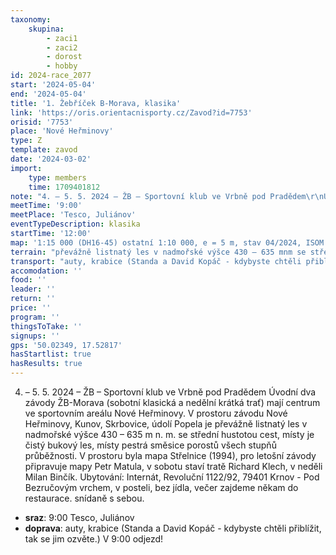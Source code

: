```yaml
---
taxonomy:
    skupina:
        - zaci1
        - zaci2
        - dorost
        - hobby
id: 2024-race_2077
start: '2024-05-04'
end: '2024-05-04'
title: '1. Žebříček B-Morava, klasika'
link: 'https://oris.orientacnisporty.cz/Zavod?id=7753'
orisid: '7753'
place: 'Nové Heřminovy'
type: Z
template: zavod
date: '2024-03-02'
import:
    type: members
    time: 1709401812
note: "4. – 5. 5. 2024 – ŽB – Sportovní klub ve Vrbně pod Pradědem\r\nÚvodní dva závody ŽB-Morava (sobotní klasická a nedělní krátká trať) mají centrum ve sportovním areálu Nové Heřminovy. V prostoru závodu Nové Heřminovy, Kunov, Skrbovice, údolí Popela je převážně listnatý les v nadmořské výšce 430 – 635 m n. m. se střední hustotou cest, místy je čistý bukový les, místy pestrá směsice porostů všech stupňů průběžnosti. V prostoru byla mapa Střelnice (1994), pro letošní závody připravuje mapy Petr Matula, v sobotu staví tratě Richard Klech, v neděli Milan Binčík.\r\nUbytování: Internát, Revoluční 1122/92, 79401 Krnov - Pod Bezručovým vrchem, v posteli, bez jídla, večer zajdeme někam do restaurace. snídaně s sebou."
meetTime: '9:00'
meetPlace: 'Tesco, Juliánov'
eventTypeDescription: klasika
startTime: '12:00'
map: '1:15 000 (DH16-45) ostatní 1:10 000, e = 5 m, stav 04/2024, ISOM 2017-2'
terrain: "převážně listnatý les v nadmořské výšce 430 – 635 mnm se střední hustotou\r\ncest, místy čistý bukový les, místy pestrá směsice porostů i podrostů všech\r\nstupňů průběžností, oblast s výskytem pohraničního opevnění a zajímavou\r\nčlenitostí"
transport: "auty, krabice (Standa a David Kopáč - kdybyste chtěli přiblížit, tak se jim ozvěte.)\r\nV 9:00 odjezd!"
accomodation: ''
food: ''
leader: ''
return: ''
price: ''
program: ''
thingsToTake: ''
signups: ''
gps: '50.02349, 17.52817'
hasStartlist: true
hasResults: true
---
```


4. – 5. 5. 2024 – ŽB – Sportovní klub ve Vrbně pod Pradědem
Úvodní dva závody ŽB-Morava (sobotní klasická a nedělní krátká trať) mají centrum ve sportovním areálu Nové Heřminovy. V prostoru závodu Nové Heřminovy, Kunov, Skrbovice, údolí Popela je převážně listnatý les v nadmořské výšce 430 – 635 m n. m. se střední hustotou cest, místy je čistý bukový les, místy pestrá směsice porostů všech stupňů průběžnosti. V prostoru byla mapa Střelnice (1994), pro letošní závody připravuje mapy Petr Matula, v sobotu staví tratě Richard Klech, v neděli Milan Binčík.
Ubytování: Internát, Revoluční 1122/92, 79401 Krnov - Pod Bezručovým vrchem, v posteli, bez jídla, večer zajdeme někam do restaurace. snídaně s sebou.
* **sraz**: 9:00 Tesco, Juliánov
* **doprava**: auty, krabice (Standa a David Kopáč - kdybyste chtěli přiblížit, tak se jim ozvěte.)
V 9:00 odjezd!

